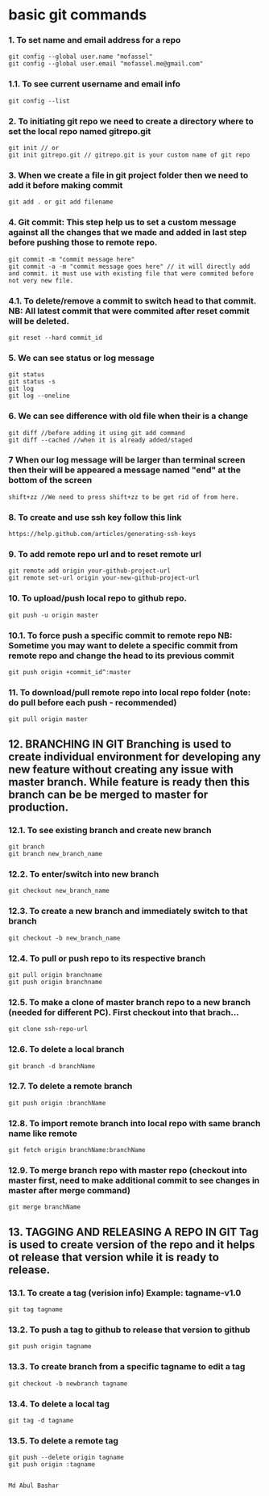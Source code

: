 # basic git commands
### 1. To set name and email address for a repo
	git config --global user.name "mofassel"
	git config --global user.email "mofassel.me@gmail.com"
### 1.1. To see current username and email info
	git config --list
### 2. To initiating git repo we need to create a directory where to set the local repo named gitrepo.git
	git init // or
	git init gitrepo.git // gitrepo.git is your custom name of git repo
### 3. When we create a file in git project folder then we need to add it before making commit
	git add . or git add filename
### 4. Git commit: This step help us to set a custom message against all the changes that we made and added in last step before pushing those to remote repo.
	git commit -m "commit message here"
	git commit -a -m "commit message goes here" // it will directly add and commit. it must use with existing file that were commited before not very new file.
### 4.1. To delete/remove a commit to switch head to that commit. NB: All latest commit that were commited after reset commit will be deleted.
	git reset --hard commit_id
### 5. We can see status or log message
	git status
	git status -s
	git log
	git log --oneline
### 6. We can see difference with old file when their is a change
	git diff //before adding it using git add command
	git diff --cached //when it is already added/staged
### 7 When our log message will be larger than terminal screen then their will be appeared a message named "end" at the bottom of the screen
	shift+zz //We need to press shift+zz to be get rid of from here.
### 8. To create and use ssh key follow this link
	https://help.github.com/articles/generating-ssh-keys
### 9. To add remote repo url and to reset remote url
	git remote add origin your-github-project-url
	git remote set-url origin your-new-github-project-url
### 10. To upload/push local repo to github repo.
	git push -u origin master
### 10.1. To force push a specific commit to remote repo NB: Sometime you may want to delete a specific commit from remote repo and change the head to its previous commit
	git push origin +commit_id^:master
### 11. To download/pull remote repo into local repo folder (note: do pull before each push - recommended)
	git pull origin master
## 12. BRANCHING IN GIT Branching is used to create individual environment for developing any new feature without creating any issue with master branch. While feature is ready then this branch can be be merged to master for production.
### 12.1. To see existing branch and create new branch
	git branch
	git branch new_branch_name
### 12.2. To enter/switch into new branch
	git checkout new_branch_name
### 12.3. To create a new branch and immediately switch to that branch
	git checkout -b new_branch_name
### 12.4. To pull or push repo to its respective branch
	git pull origin branchname
	git push origin branchname
### 12.5. To make a clone of master branch repo to a new branch (needed for different PC). First checkout into that brach...
	git clone ssh-repo-url
### 12.6. To delete a local branch
	git branch -d branchName
### 12.7. To delete a remote branch
	git push origin :branchName
### 12.8. To import remote branch into local repo with same branch name like remote
	git fetch origin branchName:branchName
### 12.9. To merge branch repo with master repo (checkout into master first, need to make additional commit to see changes in master after merge command)
	git merge branchName
## 13. TAGGING AND RELEASING A REPO IN GIT Tag is used to create version of the repo and it helps ot release that version while it is ready to release.
### 13.1. To create a tag (verision info) Example: tagname-v1.0
	git tag tagname
### 13.2. To push a tag to github to release that version to github
	git push origin tagname
### 13.3. To create branch from a specific tagname to edit a tag
	git checkout -b newbranch tagname
### 13.4. To delete a local tag
	git tag -d tagname
### 13.5. To delete a remote tag
	git push --delete origin tagname
	git push origin :tagname


	Md Abul Bashar